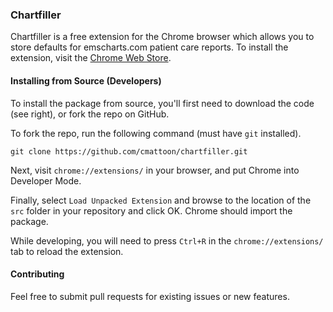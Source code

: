 ### Chartfiller

Chartfiller is a free extension for the Chrome browser which allows you to store defaults for emscharts.com patient care reports. To install the extension, visit the [Chrome Web Store](http://bit.ly/1b5U0ZU).

#### Installing from Source (Developers)
To install the package from source, you'll first need to download the code (see right), or fork the repo on GitHub.

To fork the repo, run the following command (must have `git` installed).

`git clone https://github.com/cmattoon/chartfiller.git`

Next, visit `chrome://extensions/` in your browser, and put Chrome into Developer Mode.

Finally, select `Load Unpacked Extension` and browse to the location of the `src` folder in your repository and click OK. Chrome should import the package.

While developing, you will need to press `Ctrl+R` in the `chrome://extensions/` tab to reload the extension.


#### Contributing

Feel free to submit pull requests for existing issues or new features. 
